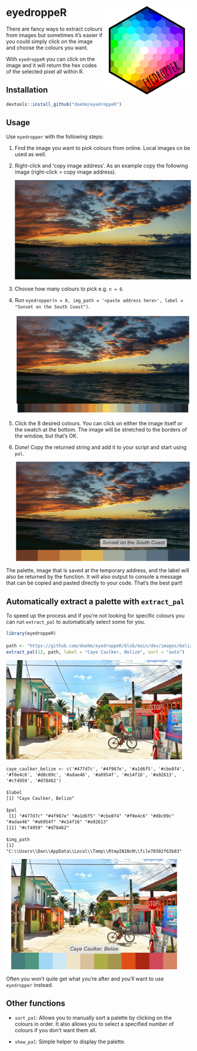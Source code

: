 
# eyedroppeR <img src='dev/images/hex-amatic.png' align="right" height="240" />

There are fancy ways to extract colours from images but sometimes it’s
easier if you could simply click on the image and choose the colours you
want.

With `eyedroppeR` you can click on the image and it will return the hex
codes of the selected pixel all within R.

## Installation

``` r
devtools::install_github("doehm/eyedroppeR")
```

## Usage

Use `eyedropper` with the following steps:

1.  Find the image you want to pick colours from online. Local images cn
    be used as well.

2.  Right-click and ‘copy image address’. As an example copy the
    following image (right-click \> copy image address).

    <img src='dev/images/sunset-south-coast.jpg' height = 270 width = 480/>

3.  Choose how many colours to pick e.g. `n = 8`.

4.  Run
    `eyedropper(n = 8, img_path = '<paste address here>', label = "Sunset on the South Coast")`.

    <img src='dev/images/sunset-sampler.png' height = 270 width = 480/>

5.  Click the 8 desired colours. You can click on either the image
    itself or the swatch at the bottom. The image will be stretched to
    the borders of the window, but that’s OK.

6.  Done! Copy the returned string and add it to your script and start
    using `pal`.

    <img src='dev/images/sunset-south-coast-output.png' height = 270 width = 480.png/>

The palette, image that is saved at the temporary address, and the label
will also be returned by the function. It will also output to console a
message that can be copied and pasted directly to your code. That’s the
best part!

## Automatically extract a palette with `extract_pal`

To speed up the process and if you’re not looking for specific colours
you can run `extract_pal` to automatically select some for you.

``` r
library(eyedroppeR)

path <- "https://github.com/doehm/eyedroppeR/blob/main/dev/images/belize.jpg?raw=true"
extract_pal(12, path, label = "Caye Caulker, Belize", sort = "auto")
```

<img src='dev/images/belize.jpg' height = 270 width = 480/>

    caye_caulker_belize <- c('#477d7c', '#4f967e', '#a1d6f5', '#cbe8f4', '#f0e4c6', '#d8c09c', '#adae46', '#a6954f', '#e14f16', '#a92613', '#cf4959', '#d78462')

    $label
    [1] "Caye Caulker, Belize"

    $pal
     [1] "#477d7c" "#4f967e" "#a1d6f5" "#cbe8f4" "#f0e4c6" "#d8c09c" "#adae46" "#a6954f" "#e14f16" "#a92613"
    [11] "#cf4959" "#d78462"

    $img_path
    [1] "C:\\Users\\Dan\\AppData\\Local\\Temp\\RtmpIN1NcN\\file70302f63b83"

<img src='dev/images/belize-output-12.png' height = 300 width = 480/>

Often you won’t quite get what you’re after and you’ll want to use
`eyedropper` instead.

## Other functions

- `sort_pal`: Allows you to manually sort a palette by clicking on the
  colours in order. It also allows you to select a specified number of
  colours if you don’t want them all.

- `show_pal`: Simple helper to display the palette.
